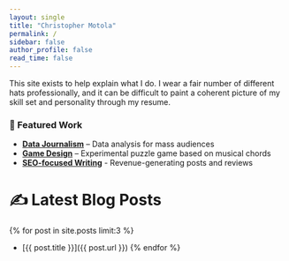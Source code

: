 ```yaml
---
layout: single
title: "Christopher Motola"
permalink: /
sidebar: false
author_profile: false
read_time: false
---
```

This site exists to help explain what I do. I wear a fair number of different hats professionally, and it can be difficult to paint a coherent picture of my skill set and personality through my resume.

### 📂 Featured Work  
- **[Data Journalism](portfolio/economic-trends/)** – Data analysis for mass audiences  
- **[Game Design](portfolio/game-design/)** – Experimental puzzle game based on musical chords
- **[SEO-focused Writing](portfolio/small-business-writing/)** - Revenue-generating posts and reviews 

# ✍️ Latest Blog Posts  
{% for post in site.posts limit:3 %}
- [{{ post.title }}]({{ post.url }})
{% endfor %}

